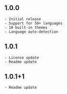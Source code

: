 ## 1.0.0
    - Initial release
    - Support for 50+ languages
    - 10 built-in themes
    - Language auto-detection

## 1.0.1
    - License update
    - Readme update

## 1.0.1+1
    - Readme update
